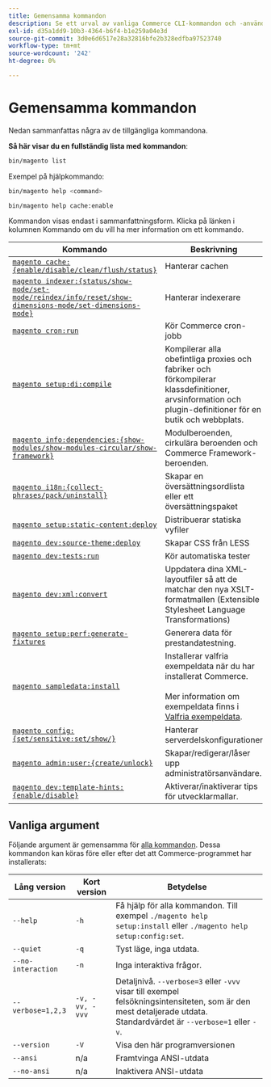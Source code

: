 ```yaml
---
title: Gemensamma kommandon
description: Se ett urval av vanliga Commerce CLI-kommandon och -användning.
exl-id: d35a1dd9-10b3-4364-b6f4-b1e259a04e3d
source-git-commit: 3d0e6d6517e28a32816bfe2b328edfba97523740
workflow-type: tm+mt
source-wordcount: '242'
ht-degree: 0%

---
```


# Gemensamma kommandon

Nedan sammanfattas några av de tillgängliga kommandona.

**Så här visar du en fullständig lista med kommandon**:

```bash
bin/magento list
```

Exempel på hjälpkommando:

```bash
bin/magento help <command>
```

```bash
bin/magento help cache:enable
```

Kommandon visas endast i sammanfattningsform. Klicka på länken i kolumnen Kommando om du vill ha mer information om ett kommando.

| Kommando | Beskrivning |
|--- |--- |
| [`magento cache:{enable/disable/clean/flush/status}`](../cli/manage-cache.md) | Hanterar cachen |
| [`magento indexer:{status/show-mode/set-mode/reindex/info/reset/show-dimensions-mode/set-dimensions-mode}`](../cli/manage-indexers.md) | Hanterar indexerare |
| [`magento cron:run`](../cli/configure-cron-jobs.md) | Kör Commerce cron-jobb |
| [`magento setup:di:compile`](../cli/code-compiler.md) | Kompilerar alla obefintliga proxies och fabriker och förkompilerar klassdefinitioner, arvsinformation och plugin-definitioner för en butik och webbplats. |
| [`magento info:dependencies:{show-modules/show-modules-circular/show-framework}`](../cli/dependency-reports.md) | Modulberoenden, cirkulära beroenden och Commerce Framework-beroenden. |
| [`magento i18n:{collect-phrases/pack/uninstall}`](../cli/localization.md) | Skapar en översättningsordlista eller ett översättningspaket |
| [`magento setup:static-content:deploy`](../cli/static-view-file-deployment.md) | Distribuerar statiska vyfiler |
| [`magento dev:source-theme:deploy`](../cli/create-symlinks.md) | Skapar CSS från LESS |
| [`magento dev:tests:run`](../cli/unit-tests.md) | Kör automatiska tester |
| [`magento dev:xml:convert`](../cli/convert-layout-files.md) | Uppdatera dina XML-layoutfiler så att de matchar den nya XSLT-formatmallen (Extensible Stylesheet Language Transformations) |
| [`magento setup:perf:generate-fixtures`](../cli/generate-data.md) | Generera data för prestandatestning. |
| [`magento sampledata:install`](../../installation/sample-data/overview.md) | Installerar valfria exempeldata när du har installerat Commerce.<br><br>Mer information om exempeldata finns i [Valfria exempeldata](../../installation/sample-data/overview.md). |
| [`magento config:{set/sensitive:set/show/}`](../cli/set-configuration-values.md) | Hanterar serverdelskonfigurationer |
| [`magento admin:user:{create/unlock}`](../../installation/tutorials/admin.md#create-edit-or-unloack-an-administrator-account) | Skapar/redigerar/låser upp administratörsanvändare. |
| [`magento dev:template-hints:{enable/disable}`](https://developer.adobe.com/commerce/frontend-core/guide/themes/debug/) | Aktiverar/inaktiverar tips för utvecklarmallar. |

## Vanliga argument

Följande argument är gemensamma för [alla kommandon](/help/tools/reference/commerce-on-premises.md). Dessa kommandon kan köras före eller efter det att Commerce-programmet har installerats:

| Lång version | Kort version | Betydelse |
|--- |--- |--- |
| `--help` | `-h` | Få hjälp för alla kommandon. Till exempel `./magento help setup:install` eller `./magento help setup:config:set`. |
| `--quiet` | `-q` | Tyst läge, inga utdata. |
| `--no-interaction` | `-n` | Inga interaktiva frågor. |
| `--verbose=1,2,3` | `-v, -vv, -vvv` | Detaljnivå. `--verbose=3` eller `-vvv` visar till exempel felsökningsintensiteten, som är den mest detaljerade utdata. Standardvärdet är `--verbose=1` eller `-v`. |
| `--version` | `-V` | Visa den här programversionen |
| `--ansi` | n/a | Framtvinga ANSI-utdata |
| `--no-ansi` | n/a | Inaktivera ANSI-utdata |
